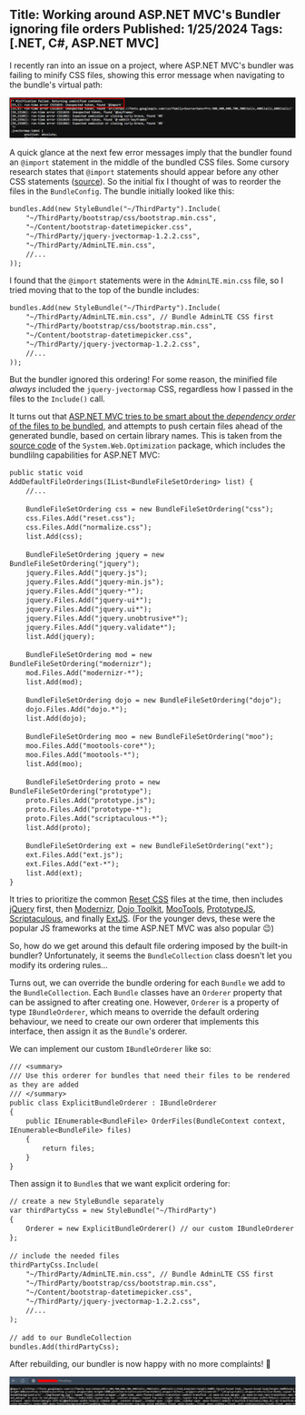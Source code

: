 Title: Working around ASP.NET MVC's Bundler ignoring file orders
Published: 1/25/2024
Tags: [.NET, C#, ASP.NET MVC]
---

I recently ran into an issue on a project, where ASP.NET MVC's bundler was failing to minify CSS files, showing this error message when navigating to the bundle's virtual path:

![Minify Error](./img/minify-error.png)

A quick glance at the next few error messages imply that the bundler found an `@import` statement in the middle of the bundled CSS files. Some cursory research states that `@import` statements should appear before any other CSS statements ([source](https://www.thoughtco.com/difference-between-important-and-link-3466404)). So the initial fix I thought of was to reorder the files in the `BundleConfig`. The bundle initially looked like this:

```
bundles.Add(new StyleBundle("~/ThirdParty").Include(
    "~/ThirdParty/bootstrap/css/bootstrap.min.css",
    "~/Content/bootstrap-datetimepicker.css",
    "~/ThirdParty/jquery-jvectormap-1.2.2.css",
    "~/ThirdParty/AdminLTE.min.css",
    //...
));
```

I found that the `@import` statements were in the `AdminLTE.min.css` file, so I tried moving that to the top of the bundle includes:

```
bundles.Add(new StyleBundle("~/ThirdParty").Include(
    "~/ThirdParty/AdminLTE.min.css", // Bundle AdminLTE CSS first
    "~/ThirdParty/bootstrap/css/bootstrap.min.css",
    "~/Content/bootstrap-datetimepicker.css",
    "~/ThirdParty/jquery-jvectormap-1.2.2.css",
    //...
));
```

But the bundler ignored this ordering! For some reason, the minified file *always* included the `jquery-jvectormap` CSS, regardless how I passed in the files to the `Include()` call.

It turns out that [ASP.NET MVC tries to be smart about the *dependency order* of the files to be bundled](https://stackoverflow.com/a/19461440/2335880), and attempts to push certain files ahead of the generated bundle, based on certain library names. This is taken from the [source code](https://github.com/aspnet/AspNetWebOptimization/blob/master/src/System.Web.Optimization/BundleCollection.cs#L239) of the `System.Web.Optimization` package, which includes the bundlilng capabilities for ASP.NET MVC:

```
public static void AddDefaultFileOrderings(IList<BundleFileSetOrdering> list) {
    //...

    BundleFileSetOrdering css = new BundleFileSetOrdering("css");
    css.Files.Add("reset.css");
    css.Files.Add("normalize.css");
    list.Add(css);

    BundleFileSetOrdering jquery = new BundleFileSetOrdering("jquery");
    jquery.Files.Add("jquery.js");
    jquery.Files.Add("jquery-min.js");
    jquery.Files.Add("jquery-*");
    jquery.Files.Add("jquery-ui*");
    jquery.Files.Add("jquery.ui*");
    jquery.Files.Add("jquery.unobtrusive*");
    jquery.Files.Add("jquery.validate*");
    list.Add(jquery);

    BundleFileSetOrdering mod = new BundleFileSetOrdering("modernizr");
    mod.Files.Add("modernizr-*");
    list.Add(mod);

    BundleFileSetOrdering dojo = new BundleFileSetOrdering("dojo");
    dojo.Files.Add("dojo.*");
    list.Add(dojo);

    BundleFileSetOrdering moo = new BundleFileSetOrdering("moo");
    moo.Files.Add("mootools-core*");
    moo.Files.Add("mootools-*");
    list.Add(moo);

    BundleFileSetOrdering proto = new BundleFileSetOrdering("prototype");
    proto.Files.Add("prototype.js");
    proto.Files.Add("prototype-*");
    proto.Files.Add("scriptaculous-*");
    list.Add(proto);

    BundleFileSetOrdering ext = new BundleFileSetOrdering("ext");
    ext.Files.Add("ext.js");
    ext.Files.Add("ext-*");
    list.Add(ext);
}
```

It tries to prioritize the common [Reset CSS](https://meyerweb.com/eric/tools/css/reset/) files at the time, then includes [jQuery](https://jquery.com) first, then [Modernizr](https://github.com/Modernizr/Modernizr), [Dojo Toolkit](https://dojotoolkit.org/), [MooTools](https://mootools.net/), [PrototypeJS](http://prototypejs.org/), [Scriptaculous](http://script.aculo.us/), and finally [ExtJS](https://www.sencha.com/products/extjs/). (For the younger devs, these were the popular JS frameworks at the time ASP.NET MVC was also popular 😉)

So, how do we get around this default file ordering imposed by the built-in bundler? Unfortunately, it seems the `BundleCollection` class doesn't let you modify its ordering rules...

Turns out, we can override the bundle ordering for each `Bundle` we add to the `BundleCollection`. Each `Bundle` classes have an `Orderer` property that can be assigned to after creating one. However, `Orderer` is a property of type `IBundleOrderer`, which means to override the default ordering behaviour, we need to create our own orderer that implements this interface, then assign it as the `Bundle`'s orderer.

We can implement our custom `IBundleOrderer` like so:

```
/// <summary>
/// Use this orderer for bundles that need their files to be rendered as they are added
/// </summary>
public class ExplicitBundleOrderer : IBundleOrderer
{
	public IEnumerable<BundleFile> OrderFiles(BundleContext context, IEnumerable<BundleFile> files)
	{
		return files;
	}
}
```

Then assign it to `Bundle`s that we want explicit ordering for:
```
// create a new StyleBundle separately
var thirdPartyCss = new StyleBundle("~/ThirdParty")
{
	Orderer = new ExplicitBundleOrderer() // our custom IBundleOrderer
};

// include the needed files
thirdPartyCss.Include(
    "~/ThirdParty/AdminLTE.min.css", // Bundle AdminLTE CSS first
    "~/ThirdParty/bootstrap/css/bootstrap.min.css",
    "~/Content/bootstrap-datetimepicker.css",
    "~/ThirdParty/jquery-jvectormap-1.2.2.css",
    //...
);

// add to our BundleCollection
bundles.Add(thirdPartyCss);
```

After rebuilding, our bundler is now happy with no more complaints! 🎉

![No more errors](./img/minify-happy.png)